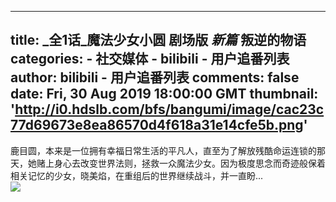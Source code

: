 
---
title: _全1话_魔法少女小圆 剧场版 _新篇_ 叛逆的物语
categories: 
    - 社交媒体
    - bilibili - 用户追番列表
author: bilibili - 用户追番列表
comments: false
date: Fri, 30 Aug 2019 18:00:00 GMT
thumbnail: 'http://i0.hdslb.com/bfs/bangumi/image/cac23c77d69673e8ea86570d4f618a31e14cfe5b.png'
---

<div>   
鹿目圆，本来是一位拥有幸福日常生活的平凡人，直至为了解放残酷命运连锁的那天，她赌上身心去改变世界法则，拯救一众魔法少女。因为极度思念而奇迹般保着相关记忆的少女，晓美焰，在重组后的世界继续战斗，并一直盼...<br><img src="http://i0.hdslb.com/bfs/bangumi/image/cac23c77d69673e8ea86570d4f618a31e14cfe5b.png" referrerpolicy="no-referrer">  
</div>
            